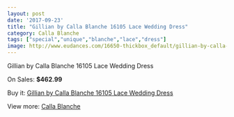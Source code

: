 ```yaml
---
layout: post
date: '2017-09-23'
title: "Gillian by Calla Blanche 16105 Lace Wedding Dress"
category: Calla Blanche
tags: ["special","unique","blanche","lace","dress"]
image: http://www.eudances.com/16650-thickbox_default/gillian-by-calla-blanche-16105-lace-wedding-dress.jpg
---
```

Gillian by Calla Blanche 16105 Lace Wedding Dress

On Sales: **$462.99**
<a href="https://www.eudances.com/en/calla-blanche/4894-gillian-by-calla-blanche-16105-lace-wedding-dress.html"><amp-img layout="responsive" width="600" height="600" src="//www.eudances.com/16650-thickbox_default/gillian-by-calla-blanche-16105-lace-wedding-dress.jpg" alt="Gillian by Calla Blanche 16105 Lace Wedding Dress 0" /></a>
<a href="https://www.eudances.com/en/calla-blanche/4894-gillian-by-calla-blanche-16105-lace-wedding-dress.html"><amp-img layout="responsive" width="600" height="600" src="//www.eudances.com/16653-thickbox_default/gillian-by-calla-blanche-16105-lace-wedding-dress.jpg" alt="Gillian by Calla Blanche 16105 Lace Wedding Dress 1" /></a>
<a href="https://www.eudances.com/en/calla-blanche/4894-gillian-by-calla-blanche-16105-lace-wedding-dress.html"><amp-img layout="responsive" width="600" height="600" src="//www.eudances.com/16652-thickbox_default/gillian-by-calla-blanche-16105-lace-wedding-dress.jpg" alt="Gillian by Calla Blanche 16105 Lace Wedding Dress 2" /></a>
<a href="https://www.eudances.com/en/calla-blanche/4894-gillian-by-calla-blanche-16105-lace-wedding-dress.html"><amp-img layout="responsive" width="600" height="600" src="//www.eudances.com/16651-thickbox_default/gillian-by-calla-blanche-16105-lace-wedding-dress.jpg" alt="Gillian by Calla Blanche 16105 Lace Wedding Dress 3" /></a>

Buy it: [Gillian by Calla Blanche 16105 Lace Wedding Dress](https://www.eudances.com/en/calla-blanche/4894-gillian-by-calla-blanche-16105-lace-wedding-dress.html "Gillian by Calla Blanche 16105 Lace Wedding Dress")

View more: [Calla Blanche](https://www.eudances.com/en/91-calla-blanche "Calla Blanche")